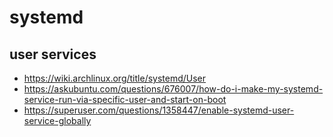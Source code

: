 # systemd

## user services

- https://wiki.archlinux.org/title/systemd/User
- https://askubuntu.com/questions/676007/how-do-i-make-my-systemd-service-run-via-specific-user-and-start-on-boot
- https://superuser.com/questions/1358447/enable-systemd-user-service-globally
